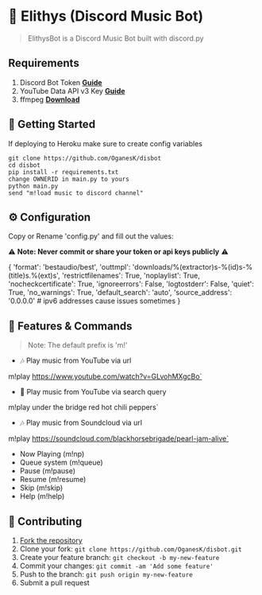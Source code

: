 

# 🤖 Elithys (Discord Music Bot)
> ElithysBot is a Discord Music Bot built with discord.py 

## Requirements

1. Discord Bot Token **[Guide](https://discordjs.guide/preparations/setting-up-a-bot-application.html#creating-your-bot)**
2. YouTube Data API v3 Key **[Guide](https://developers.google.com/youtube/v3/getting-started)**  
3. ffmpeg **[Download](http://ffmpeg.org/)**

## 🚀 Getting Started

If deploying to Heroku make sure to create config variables

```
git clone https://github.com/OganesK/disbot
cd disbot
pip install -r requirements.txt
change OWNERID in main.py to yours
python main.py
send "m!load music to discord channel"
```


## ⚙️ Configuration

Copy or Rename 'config.py' and fill out the values:

⚠️ **Note: Never commit or share your token or api keys publicly** ⚠️


{
    'format': 'bestaudio/best',
    'outtmpl': 'downloads/%(extractor)s-%(id)s-%(title)s.%(ext)s',
    'restrictfilenames': True,
    'noplaylist': True,
    'nocheckcertificate': True,
    'ignoreerrors': False,
    'logtostderr': False,
    'quiet': True,
    'no_warnings': True,
    'default_search': 'auto',
    'source_address': '0.0.0.0'  # ipv6 addresses cause issues sometimes
}

## 📝 Features & Commands

> Note: The default prefix is 'm!'

* 🎶 Play music from YouTube via url

m!play https://www.youtube.com/watch?v=GLvohMXgcBo`

* 🔎 Play music from YouTube via search query

m!play under the bridge red hot chili peppers`

* 🎶 Play music from Soundcloud via url

m!play https://soundcloud.com/blackhorsebrigade/pearl-jam-alive`


* Now Playing (m!np)
* Queue system (m!queue)
* Pause (m!pause)
* Resume (m!resume)
* Skip (m!skip)
* Help (m!help)




## 🤝 Contributing

1. [Fork the repository](https://github.com/OganesK/disbot/fork)
2. Clone your fork: `git clone https://github.com/OganesK/disbot.git`
3. Create your feature branch: `git checkout -b my-new-feature`
4. Commit your changes: `git commit -am 'Add some feature'`
5. Push to the branch: `git push origin my-new-feature`
6. Submit a pull request
